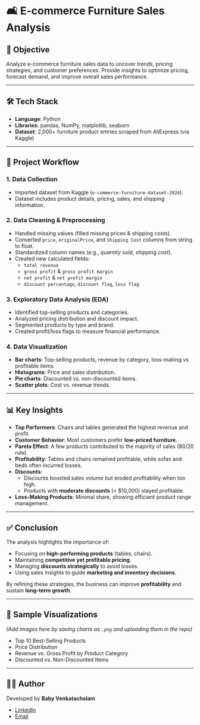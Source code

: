 # 🛋️ E-commerce Furniture Sales Analysis

## 📌 Objective
Analyze e-commerce furniture sales data to uncover trends, pricing strategies, and customer preferences. Provide insights to optimize pricing, forecast demand, and improve overall sales performance.

---

## 🛠 Tech Stack
- **Language**: Python  
- **Libraries**: pandas, NumPy, matplotlib, seaborn  
- **Dataset**: 2,000+ furniture product entries scraped from AliExpress (via Kaggle)  

---

## 📂 Project Workflow

### 1. Data Collection
- Imported dataset from Kaggle (`e-commerce-furniture-dataset-2024`).  
- Dataset includes product details, pricing, sales, and shipping information.  

### 2. Data Cleaning & Preprocessing
- Handled missing values (filled missing prices & shipping costs).  
- Converted `price`, `originalPrice`, and `Shipping Cost` columns from string to float.  
- Standardized column names (e.g., *quantity sold*, *shipping cost*).  
- Created new calculated fields:  
  - `total revenue`  
  - `gross profit` & `gross profit margin`  
  - `net profit` & `net profit margin`  
  - `discount percentage`, `discount flag`, `loss flag`  

### 3. Exploratory Data Analysis (EDA)
- Identified top-selling products and categories.  
- Analyzed pricing distribution and discount impact.  
- Segmented products by type and brand.  
- Created profit/loss flags to measure financial performance.  

### 4. Data Visualization
- **Bar charts**: Top-selling products, revenue by category, loss-making vs profitable items.  
- **Histograms**: Price and sales distribution.  
- **Pie charts**: Discounted vs. non-discounted items.  
- **Scatter plots**: Cost vs. revenue trends.  

---

## 📊 Key Insights

- **Top Performers**: Chairs and tables generated the highest revenue and profit.  
- **Customer Behavior**: Most customers prefer **low-priced furniture**.  
- **Pareto Effect**: A few products contributed to the majority of sales (80/20 rule).  
- **Profitability**: Tables and chairs remained profitable, while sofas and beds often incurred losses.  
- **Discounts**: 
  - Discounts boosted sales volume but eroded profitability when too high.  
  - Products with **moderate discounts** (< $10,000) stayed profitable.  
- **Loss-Making Products**: Minimal share, showing efficient product range management.  

---

## ✅ Conclusion
The analysis highlights the importance of:
- Focusing on **high-performing products** (tables, chairs).  
- Maintaining **competitive yet profitable pricing**.  
- Managing **discounts strategically** to avoid losses.  
- Using sales insights to guide **marketing and inventory decisions**.  

By refining these strategies, the business can improve **profitability** and sustain **long-term growth**.  

---

## 📸 Sample Visualizations
*(Add images here by saving charts as `.png` and uploading them in the repo)*

- Top 10 Best-Selling Products  
- Price Distribution  
- Revenue vs. Gross Profit by Product Category  
- Discounted vs. Non-Discounted Items  

---

## 👩‍💻 Author
Developed by **Baby Venkatachalam**  
- [LinkedIn](#)  
- [Email](mailto:youremail@example.com)
